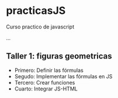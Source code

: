 # practicasJS
Curso practico de javascript 

...
## Taller 1: figuras geometricas
- Primero: Definir las fórmulas
- Segudo: Implementar las fórmulas en JS
- Tercero: Crear funciones
- Cuarto: Integrar JS-HTML